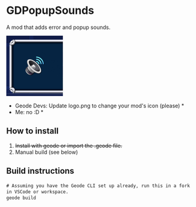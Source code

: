 # GDPopupSounds
A mod that adds error and popup sounds.

<img src="logo.png" width="150" alt="the mod's logo" />

* Geode Devs: Update logo.png to change your mod's icon (please) *
* Me: no :D *

## How to install
1. ~~Install with geode or import the .geode file.~~
2. Manual build (see below)

## Build instructions

```
# Assuming you have the Geode CLI set up already, run this in a fork in VSCode or workspace.
geode build
```
